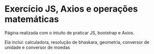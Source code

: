 #  Exercício JS, Axios e operações matemáticas

Página realizada com o intuito de praticar JS, bootstrap e Axios. 

Ela inclui: calculadora, resolução de bhaskara, geometria, conversor de unidade e conversor de moedas

